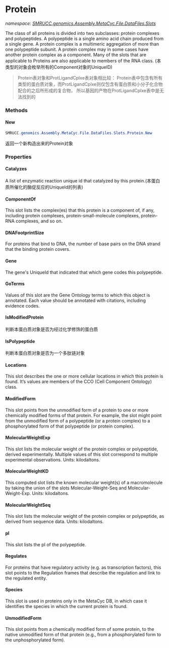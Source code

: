 ﻿# Protein
_namespace: [SMRUCC.genomics.Assembly.MetaCyc.File.DataFiles.Slots](./index.md)_

The class of all proteins is divided into two subclasses: protein complexes and polypeptides.
 A polypeptide is a single amino acid chain produced from a single gene. A protein
 complex is a multimeric aggregation of more than one polypeptide subunit. A protein
 complex may in some cases have another protein complex as a component. Many of the
 slots that are applicable to Proteins are also applicable to members of the RNA class.
 (本类型的对象会枚举所有的Component对象的UniqueID)

> 
>  Protein表对象和ProtLigandCplxe表对象相比较：
>  Protein表中包含有所有类型的蛋白质对象，而ProtLigandCplxe则仅包含有蛋白质和小分子化合物配合的之后所形成的复合物，
>  所以基因的产物在ProtLigandCplxe表中是无法找到的
>  


### Methods

#### New
```csharp
SMRUCC.genomics.Assembly.MetaCyc.File.DataFiles.Slots.Protein.New
```
返回一个新构造出来的Protein对象


### Properties

#### Catalyzes
A list of enzymatic reaction unique id that catalyzed by this protein.(本蛋白质所催化的酶促反应的UniqueId的列表)
#### ComponentOf
This slot lists the complex(es) that this protein is a component of, if any, including protein
 complexes, protein-small-molecule complexes, protein-RNA complexes, and so on.
#### DNAFootprintSize
For proteins that bind to DNA, the number of base pairs on the DNA strand that the
 binding protein covers.
#### Gene
The gene's UniqueId that indicated that which gene codes this polypeptide.
#### GoTerms
Values of this slot are the Gene Ontology terms to which this object is annotated. Each
 value should be annotated with citations, including evidence codes.
#### IsModifiedProtein
判断本蛋白质对象是否为经过化学修饰的蛋白质
#### IsPolypeptide
判断本蛋白质对象是否为一个多肽链对象
#### Locations
This slot describes the one or more cellular locations in which this protein is found. It’s
 values are members of the CCO (Cell Component Ontology) class.
#### ModifiedForm
This slot points from the unmodified form of a protein to one or more chemically modified
 forms of that protein. For example, the slot might point from the unmodified form of
 a polypeptide (or a protein complex) to a phosphorylated form of that polypeptide (or
 protein complex).
#### MolecularWeightExp
This slot lists the molecular weight of the protein complex or polypeptide, derived experimentally.
 Multiple values of this slot correspond to multiple experimental observations.
 Units: kilodaltons.
#### MolecularWeightKD
This computed slot lists the known molecular weight(s) of a macromolecule by taking the
 union of the slots Molecular-Weight-Seq and Molecular-Weight-Exp. Units: kilodaltons.
#### MolecularWeightSeq
This slot lists the molecular weight of the protein complex or polypeptide, as derived
 from sequence data. Units: kilodaltons.
#### pI
This slot lists the pI of the polypeptide.
#### Regulates
For proteins that have regulatory activity (e.g. as transcription factors), this slot points to
 the Regulation frames that describe the regulation and link to the regulated entity.
#### Species
This slot is used in proteins only in the MetaCyc DB, in which case it identifies the species
 in which the current protein is found.
#### UnmodifiedForm
This slot points from a chemically modified form of some protein, to the native unmodified
 form of that protein (e.g., from a phosphorylated form to the unphosphorylated
 form).
